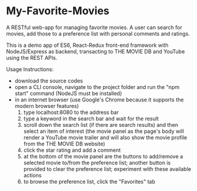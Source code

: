 # My-Favorite-Movies

A RESTful web-app for managing favorite movies.
A user can search for movies, add those to a preference list with personal comments and ratings.

This is a demo app of ES6, React-Redux front-end framework with NodeJS/Express as backend, transacting to THE MOVIE DB and YouTube using the REST APIs.

Usage Instructions:
- download the source codes
- open a CLI console, navigate to the project folder and run the "npm start" command (NodeJS must be installed)
- in an internet browser (use Google's Chrome because it supports the modern browser features)
  1) type localhost:8080 to the address bar
  2) type a keyword in the search bar and wait for the result
  3) scroll down the search list (if there are search results) and then select an item of interest (the movie panel as the page's body will render a YouTube movie trailer and will also show the movie profile from the THE MOVIE DB website)
  4) click the star rating and add a comment
  5) at the bottom of the movie panel are the buttons to add/remove a selected movie to/from the preference list; another button is provided to clear the preference list; experiment with these available actions
  6) to browse the preference list, click the "Favorites" tab

